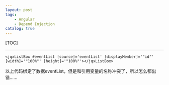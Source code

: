 ```yaml
---
layout: post
tags: 
    - Angular
    - Depend Injection
catalog: true
---
```


[TOC]

---


```
<jqxListBox #eventList [source]='eventList' [displayMember]='"id"' [width]='"100%"' [height]='"100%"'></jqxListBox>
```
以上代码绑定了数据eventList，但是和引用变量的名称冲突了，所以怎么都出错......